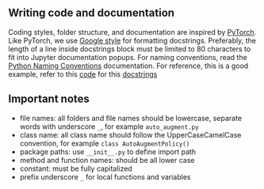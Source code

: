 ## Writing code and documentation

Coding styles, folder structure, and documentation are inspired by [PyTorch](https://github.com/pytorch/pytorch). Like PyTorch, we use [Google style](http://sphinxcontrib-napoleon.readthedocs.io/en/latest/example_google.html) for formatting docstrings. Preferably, the length of a line inside docstrings block must be limited to 80 characters to fit into Jupyter documentation popups. For naming conventions, read the [Python Naming Conventions](https://visualgit.readthedocs.io/en/latest/pages/naming_convention.html) documentation. For reference, this is a good example, refer to this [code](https://pytorch.org/docs/stable/_modules/torch/nn/modules/conv.html#Conv1d) for this [docstrings](https://pytorch.org/docs/stable/generated/torch.nn.Conv1d.html#torch.nn.Conv1d)

## Important notes

- file names: all folders and file names should be lowercase, separate words with underscore `_`, for example `auto_augment.py`
- class name: all class name should follow the UpperCaseCamelCase convention, for example `class AutoAugmentPolicy()`
- package paths: use `__init__.py` to define import path
- method and function names: should be all lower case
- constant: must be fully capitalized
- prefix underscore `_` for local functions and variables
